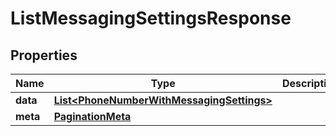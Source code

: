 

# ListMessagingSettingsResponse

## Properties

Name | Type | Description | Notes
------------ | ------------- | ------------- | -------------
**data** | [**List&lt;PhoneNumberWithMessagingSettings&gt;**](PhoneNumberWithMessagingSettings.md) |  |  [optional]
**meta** | [**PaginationMeta**](PaginationMeta.md) |  |  [optional]



